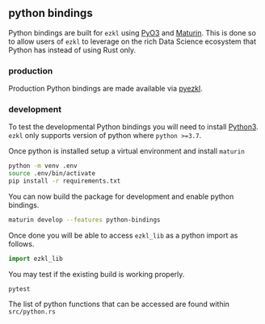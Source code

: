 ## python bindings
Python bindings are built for `ezkl` using [PyO3](https://pyo3.rs) and [Maturin](https://github.com/PyO3/maturin). This is done so to allow users of `ezkl` to leverage on the rich Data Science ecosystem that Python has instead of using Rust only.

### production
Production Python bindings are made available via [pyezkl](https://github.com/zkonduit/pyezkl).


### development
To test the developmental Python bindings you will need to install [Python3](https://realpython.com/installing-python/). `ezkl` only supports version of python where `python >=3.7`.

Once python is installed setup a virtual environment and install `maturin`
```bash
python -m venv .env
source .env/bin/activate
pip install -r requirements.txt
```

You can now build the package for development and enable python bindings.
```bash
maturin develop --features python-bindings
```

Once done you will be able to access `ezkl_lib` as a python import as follows.
```python
import ezkl_lib
```

You may test if the existing build is working properly.
```
pytest
```

The list of python functions that can be accessed are found within `src/python.rs`